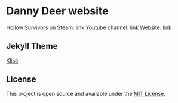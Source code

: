 # Danny Deer website

Hollow Survivors on Steam: <a href="https://store.steampowered.com/app/2285940/Hollow_Survivors" target="_blank" rel="noopener">link</a>
Youtube channel: <a href="https://www.youtube.com/channel/UC_SVVfhirQ8l9F-3O-EL9Hg" target="_blank" rel="noopener">link</a>
Website: <a href="https://dannydeer.github.io" target="_blank" rel="noopener">link</a>

## Jekyll Theme

<a href="https://github.com/piharpi/jekyll-klise" target="_blank" rel="noopener">Klisé</a>

## License

This project is open source and available under the [MIT License](LICENSE).
